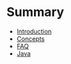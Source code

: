 # Summary

* [Introduction](README.md)
* [Concepts](concepts.md)
* [FAQ](faq.md)
* [Java](java/README.md)


